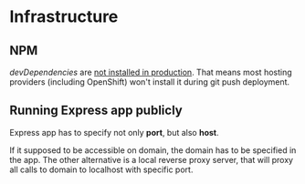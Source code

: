# Infrastructure

## NPM

*devDependencies* are [not installed in production](http://stackoverflow.com/a/22004559). That means most hosting providers (including OpenShift) won't install it during git push deployment.


## Running Express app publicly

Express app has to specify not only **port**, but also **host**.

If it supposed to be accessible on domain, the domain has to be specified in the app. The other alternative is a local reverse proxy server, that will proxy all calls to domain to localhost with specific port.